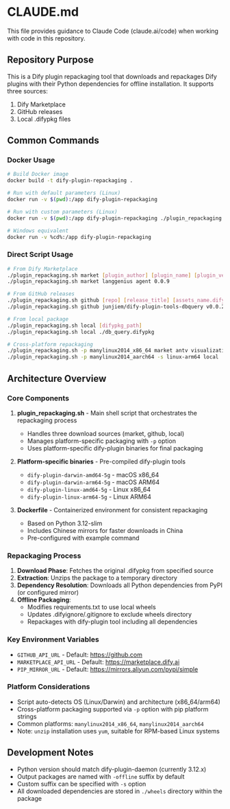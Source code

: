 # CLAUDE.md

This file provides guidance to Claude Code (claude.ai/code) when working with code in this repository.

## Repository Purpose

This is a Dify plugin repackaging tool that downloads and repackages Dify plugins with their Python dependencies for offline installation. It supports three sources:
1. Dify Marketplace
2. GitHub releases
3. Local .difypkg files

## Common Commands

### Docker Usage
```bash
# Build Docker image
docker build -t dify-plugin-repackaging .

# Run with default parameters (Linux)
docker run -v $(pwd):/app dify-plugin-repackaging

# Run with custom parameters (Linux)
docker run -v $(pwd):/app dify-plugin-repackaging ./plugin_repackaging.sh -p manylinux_2_17_x86_64 market antv visualization 0.1.7

# Windows equivalent
docker run -v %cd%:/app dify-plugin-repackaging
```

### Direct Script Usage
```bash
# From Dify Marketplace
./plugin_repackaging.sh market [plugin_author] [plugin_name] [plugin_version]
./plugin_repackaging.sh market langgenius agent 0.0.9

# From GitHub releases
./plugin_repackaging.sh github [repo] [release_title] [assets_name.difypkg]
./plugin_repackaging.sh github junjiem/dify-plugin-tools-dbquery v0.0.2 db_query.difypkg

# From local package
./plugin_repackaging.sh local [difypkg_path]
./plugin_repackaging.sh local ./db_query.difypkg

# Cross-platform repackaging
./plugin_repackaging.sh -p manylinux2014_x86_64 market antv visualization 0.1.7
./plugin_repackaging.sh -p manylinux2014_aarch64 -s linux-arm64 local ./plugin.difypkg
```

## Architecture Overview

### Core Components

1. **plugin_repackaging.sh** - Main shell script that orchestrates the repackaging process
   - Handles three download sources (market, github, local)
   - Manages platform-specific packaging with `-p` option
   - Uses platform-specific dify-plugin binaries for final packaging

2. **Platform-specific binaries** - Pre-compiled dify-plugin tools
   - `dify-plugin-darwin-amd64-5g` - macOS x86_64
   - `dify-plugin-darwin-arm64-5g` - macOS ARM64
   - `dify-plugin-linux-amd64-5g` - Linux x86_64
   - `dify-plugin-linux-arm64-5g` - Linux ARM64

3. **Dockerfile** - Containerized environment for consistent repackaging
   - Based on Python 3.12-slim
   - Includes Chinese mirrors for faster downloads in China
   - Pre-configured with example command

### Repackaging Process

1. **Download Phase**: Fetches the original .difypkg from specified source
2. **Extraction**: Unzips the package to a temporary directory
3. **Dependency Resolution**: Downloads all Python dependencies from PyPI (or configured mirror)
4. **Offline Packaging**: 
   - Modifies requirements.txt to use local wheels
   - Updates .difyignore/.gitignore to exclude wheels directory
   - Repackages with dify-plugin tool including all dependencies

### Key Environment Variables

- `GITHUB_API_URL` - Default: https://github.com
- `MARKETPLACE_API_URL` - Default: https://marketplace.dify.ai
- `PIP_MIRROR_URL` - Default: https://mirrors.aliyun.com/pypi/simple

### Platform Considerations

- Script auto-detects OS (Linux/Darwin) and architecture (x86_64/arm64)
- Cross-platform packaging supported via `-p` option with pip platform strings
- Common platforms: `manylinux2014_x86_64`, `manylinux2014_aarch64`
- Note: `unzip` installation uses `yum`, suitable for RPM-based Linux systems

## Development Notes

- Python version should match dify-plugin-daemon (currently 3.12.x)
- Output packages are named with `-offline` suffix by default
- Custom suffix can be specified with `-s` option
- All downloaded dependencies are stored in `./wheels` directory within the package